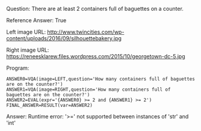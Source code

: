 Question: There are at least 2 containers full of baguettes on a counter.

Reference Answer: True

Left image URL: http://www.twincities.com/wp-content/uploads/2016/09/silhouettebakery.jpg

Right image URL: https://reneesklarew.files.wordpress.com/2015/10/georgetown-dc-5.jpg

Program:

```
ANSWER0=VQA(image=LEFT,question='How many containers full of baguettes are on the counter?')
ANSWER1=VQA(image=RIGHT,question='How many containers full of baguettes are on the counter?')
ANSWER2=EVAL(expr='{ANSWER0} >= 2 and {ANSWER1} >= 2')
FINAL_ANSWER=RESULT(var=ANSWER2)
```
Answer: Runtime error: '>=' not supported between instances of 'str' and 'int'

